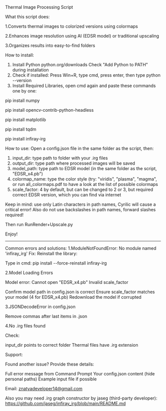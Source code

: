 Thermal Image Processing Script

What this script does:

1.Converts thermal images to colorized versions using colormaps

2.Enhances image resolution using AI (EDSR model) or traditional upscaling

3.Organizes results into easy-to-find folders

How to install:
1. Install Python python.org/downloads
Check "Add Python to PATH" during installation
2. Check if installed: Press Win+R, type cmd, press enter, then type python --version
3. Install Required Libraries, open cmd again and paste these commands one by one:

pip install numpy

pip install opencv-contrib-python-headless

pip install matplotlib

pip install tqdm

pip install infiray-irg 

How to use:
Open a config.json file in the same folder as the script, then:
1. input_dir: type path to folder with your .irg files
2. output_dir: type path where processed images will be saved
3. model_path: type path to EDSR model (in the same folder as the script, "EDSR_x4.pb")
4. colormap_name: type the color style (try: "viridis", "plasma", "magma", or run all_colormaps.pdf to have a look at the list of possible colormaps
5. scale_factor: 4 by default, but can be changed to 2 or 3, but required correct EDSR version, which you can find via internet

Keep in mind: use only Latin characters in path names, Cyrilic will cause a critical error! Also do not use backslashes in path names, forward slashes required!

Then run RunRender+Upscale.py

Enjoy!

------------------------------------

Common errors and solutions:
1.ModuleNotFoundError: No module named 'infiray_irg'
Fix: Reinstall the library:

Type in cmd:
pip install --force-reinstall infiray-irg

2.Model Loading Errors

Model error: Cannot open "EDSR_x4.pb"
Invalid scale_factor

Confirm model path in config.json is correct
Ensure scale_factor matches your model (4 for EDSR_x4.pb)
Redownload the model if corrupted

3.JSONDecodeError in config.json

Remove commas after last items in .json

4.No .irg files found

Check:

input_dir points to correct folder
Thermal files have .irg extension


Support:

Found another issue? Provide these details:

Full error message from Command Prompt
Your config.json content (hide personal paths)
Example input file if possible

Email: znatyadeveloper14@gmail.com

Also you may need .irg graph constructor by jaseg (third-party developer):
https://github.com/jaseg/infiray_irg/blob/main/README.md